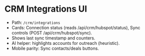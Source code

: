 # CRM Integrations UI

- Path: `/crm/integrations`
- Cards: Connection status (reads /api/crm/hubspot/status), Sync controls (POST /api/crm/hubspot/sync).
- Shows last sync timestamp and counters.
- AI helper: highlights accounts for outreach (heuristic).
- Mobile parity: Sync contacts/deals buttons.
